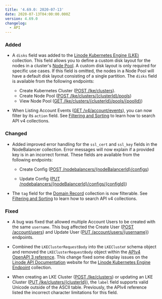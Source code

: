 ```yaml
---
title: '4.69.0: 2020-07-13'
date: 2020-07-13T04:00:00.000Z
version: 4.69.0
changelog:
  - API
---
```


### Added

- A `disks` field was added to the [Linode Kubernetes Engine (LKE)](https://www.linode.com/docs/api/linode-kubernetes-engine-lke/) collection. This field allows you to define a custom disk layout for the nodes in a cluster's [Node Pool](https://www.linode.com/docs/api/linode-kubernetes-engine-lke/). A custom disk layout is only required for specific use cases. If this field is omitted, the nodes in a Node Pool will have a default disk layout consisting of a single partition. The `disks` field is available from the following endpoints:

    - Create Kubernetes Cluster ([POST /lke/clusters](https://www.linode.com/docs/api/linode-kubernetes-engine-lke/)).
    - Create Node Pool ([POST /lke/clusters/{clusterId}/pools](https://www.linode.com/docs/api/linode-kubernetes-engine-lke/))
    - View Node Pool ([GET /lke/clusters/{clusterId}/pools/{poolId}](https://www.linode.com/docs/api/linode-kubernetes-engine-lke/))

- When Listing Account Events ([GET /v4/account/events](https://www.linode.com/docs/api/account/)), you can now filter by its `action` field. See [Filtering and Sorting](/api/v4/#filtering-and-sorting) to learn how to search API v4 collections.

### Changed

- Added improved error handling for the `ssl_cert` and `ssl_key` fields in the NodeBalancer collection. Error messages will now explain if a provided key is in an incorrect format. These fields are available from the following endpoints:

  - Create Config ([POST /nodebalancers/{nodeBalancerId}/configs](https://www.linode.com/docs/api/nodebalancers/))

  - Update Config ([PUT /nodebalancers/{nodeBalancerId}/configs/{configId}](https://www.linode.com/docs/api/nodebalancers/))

- The `tag` field for the [Domain Record](https://www.linode.com/docs/api/domains/) collection is now filterable. See [Filtering and Sorting](/api/v4/#filtering-and-sorting) to learn how to search API v4 collections.

### Fixed

- A bug was fixed that allowed multiple Account Users to be created with the same `username`. This bug affected the Create User ([POST /account/users](https://www.linode.com/docs/api/account/)) and Update User ([PUT /account/users/{username}](https://www.linode.com/docs/api/account/)) endpoints.

- Combined the `LKEClusterRequestBody` into the `LKECluste`r schema object and removed the `LKEClusterRequestBody` object within the [APIv4 OpenAPI 3 reference](https://github.com/linode/linode-api-docs). This change fixed some display issues on the [Linode API Documentation](https://developers.linode.com/api/v4) website for the [Linode Kubernetes Engine Endpoint](https://www.linode.com/docs/api/linode-kubernetes-engine-lke/) collection.

- When creating an LKE Cluster ([POST /lke/clusters](https://www.linode.com/docs/api/linode-kubernetes-engine-lke/)) or updating an LKE Cluster ([PUT /lke/clusters/{clusterId}](https://www.linode.com/docs/api/linode-kubernetes-engine-lke/)), the `label` field supports valid Unicode outside of the ASCII table. Previously, the APIv4 reference listed the incorrect character limitations for this field.

